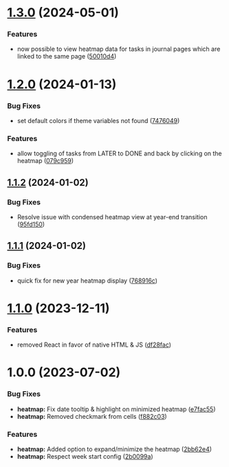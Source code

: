 # [1.3.0](https://github.com/dsarman/logseq-plugin-better-tasks/compare/v1.2.0...v1.3.0) (2024-05-01)


### Features

* now possible to view heatmap data for tasks in journal pages which are linked to the same page ([50010d4](https://github.com/dsarman/logseq-plugin-better-tasks/commit/50010d423324ca3e40ef5c5337c6c181a2c8ce75))

# [1.2.0](https://github.com/dsarman/logseq-plugin-better-tasks/compare/v1.1.2...v1.2.0) (2024-01-13)


### Bug Fixes

* set default colors if theme variables not found ([7476049](https://github.com/dsarman/logseq-plugin-better-tasks/commit/7476049f767f9a5515e8c2376bc8813232f741f1))


### Features

* allow toggling of tasks from LATER to DONE and back by clicking on the heatmap ([079c959](https://github.com/dsarman/logseq-plugin-better-tasks/commit/079c959f2b5e7c1c05d3a4eca82f0e12c164f76b))

## [1.1.2](https://github.com/dsarman/logseq-plugin-better-tasks/compare/v1.1.1...v1.1.2) (2024-01-02)


### Bug Fixes

* Resolve issue with condensed heatmap view at year-end transition ([95fd150](https://github.com/dsarman/logseq-plugin-better-tasks/commit/95fd150ac8fbd281af82d8da903d577c458499c1))

## [1.1.1](https://github.com/dsarman/logseq-plugin-better-tasks/compare/v1.1.0...v1.1.1) (2024-01-02)


### Bug Fixes

* quick fix for new year heatmap display ([768916c](https://github.com/dsarman/logseq-plugin-better-tasks/commit/768916c511fd389d66f63c6a51b6ae7cba60c830))

# [1.1.0](https://github.com/dsarman/logseq-plugin-better-tasks/compare/v1.0.0...v1.1.0) (2023-12-11)


### Features

* removed React in favor of native HTML & JS ([df28fac](https://github.com/dsarman/logseq-plugin-better-tasks/commit/df28fac97ea3f76a2ce1ba75e34aa0ea6d09e5e8))

# 1.0.0 (2023-07-02)


### Bug Fixes

* **heatmap:** Fix date tooltip & highlight on minimized heatmap ([e7fac55](https://github.com/dsarman/logseq-plugin-better-tasks/commit/e7fac55e2990131273a0c9deb4c5a9ede09f6758))
* **heatmap:** Removed checkmark from cells ([f882c03](https://github.com/dsarman/logseq-plugin-better-tasks/commit/f882c0328456aa4dfc22386a83f3d80b522e019b))


### Features

* **heatmap:** Added option to expand/minimize the heatmap ([2bb62e4](https://github.com/dsarman/logseq-plugin-better-tasks/commit/2bb62e41c19852911b6f78fb95bf92ded4e9ff61))
* **heatmap:** Respect week start config ([2b0099a](https://github.com/dsarman/logseq-plugin-better-tasks/commit/2b0099aacdcd01541339bb920380d48899e07e38))
